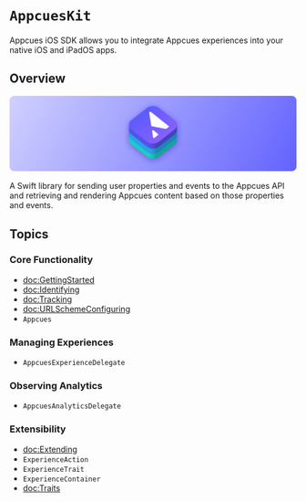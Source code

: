 # ``AppcuesKit``

Appcues iOS SDK allows you to integrate Appcues experiences into your native iOS and iPadOS apps.

## Overview

![AppcuesKit icon](banner.png)

A Swift library for sending user properties and events to the Appcues API and retrieving and rendering Appcues content based on those properties and events.

## Topics

### Core Functionality

- <doc:GettingStarted>
- <doc:Identifying>
- <doc:Tracking>
- <doc:URLSchemeConfiguring>
- ``Appcues``

### Managing Experiences

- ``AppcuesExperienceDelegate``

### Observing Analytics

- ``AppcuesAnalyticsDelegate``

### Extensibility

- <doc:Extending>
- ``ExperienceAction``
- ``ExperienceTrait``
- ``ExperienceContainer``
- <doc:Traits>

